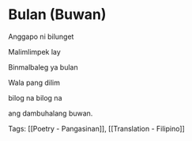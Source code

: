 # Bulan (Buwan)

Anggapo ni bilunget

Malimlimpek lay

Binmalbaleg ya bulan

Wala pang dilim

bilog na bilog na

ang dambuhalang buwan.

Tags: [[Poetry - Pangasinan]], [[Translation - Filipino]]

